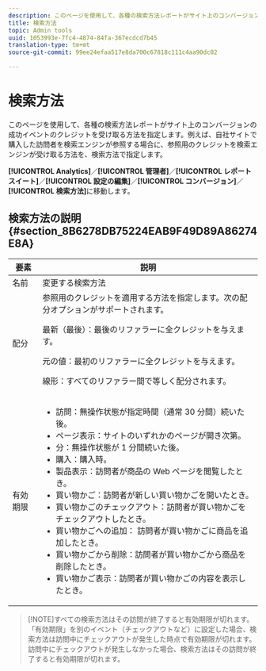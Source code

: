```yaml
---
description: このページを使用して、各種の検索方法レポートがサイト上のコンバージョンの成功イベントのクレジットを受け取る方法を指定します。例えば、自社サイトで購入した訪問者を検索エンジンが参照する場合に、参照用のクレジットを検索エンジンが受け取る方法を、検索方法で指定します。
title: 検索方法
topic: Admin tools
uuid: 1053993e-7fc4-4874-84fa-367ecdcd7b45
translation-type: tm+mt
source-git-commit: 99ee24efaa517e8da700c67818c111c4aa90dc02

---
```



# 検索方法

このページを使用して、各種の検索方法レポートがサイト上のコンバージョンの成功イベントのクレジットを受け取る方法を指定します。例えば、自社サイトで購入した訪問者を検索エンジンが参照する場合に、参照用のクレジットを検索エンジンが受け取る方法を、検索方法で指定します。

**[!UICONTROL Analytics]**／**[!UICONTROL 管理者]**／**[!UICONTROL レポートスイート]**／**[!UICONTROL 設定の編集]**／**[!UICONTROL コンバージョン]**／**[!UICONTROL 検索方法]**&#x200B;に移動します。

## 検索方法の説明 {#section_8B6278DB75224EAB9F49D89A86274E8A}

<table id="table_8ABC1C9BD63F419082E4C4C69E401526"> 
 <thead> 
  <tr> 
   <th colname="col1" class="entry"> 要素 </th> 
   <th colname="col2" class="entry"> 説明 </th> 
  </tr> 
 </thead>
 <tbody> 
  <tr> 
   <td colname="col1"> 名前 </td> 
   <td colname="col2"> 変更する検索方法 </td> 
  </tr> 
  <tr> 
   <td colname="col1"> 配分 </td> 
   <td colname="col2"> 参照用のクレジットを適用する方法を指定します。次の配分オプションがサポートされます。 <p> <span class="uicontrol">最新（最後）：</span>最後のリファラーに全クレジットを与えます。 </p> <p> <span class="uicontrol">元の値：</span>最初のリファラーに全クレジットを与えます。 </p> <p> <span class="uicontrol">線形：</span>すべてのリファラー間で等しく配分されます。 </p> </td> 
  </tr> 
  <tr> 
   <td colname="col1"> 有効期限 </td> 
   <td colname="col2"> 
    <ul id="ul_95EB224CAD164E9997B148E08AFA5F9B"> 
     <li id="li_C240460C21E14AA498D2EA62B9354710"> <span class="uicontrol">訪問：</span>無操作状態が指定時間（通常 30 分間）続いた後。 </li> 
     <li id="li_A3AE5438919E44B68DF99BEEA60C44EE"> <span class="uicontrol">ページ表示：</span>サイトのいずれかのページが開き次第。 </li> 
     <li id="li_D5E20FEF313E4C5B99E7097CA175761A"> <span class="uicontrol">分：</span>無操作状態が 1 分間続いた後。 </li> 
     <li id="li_7315AA3EDDBB47A2BEA3C173881378A1"> <span class="uicontrol">購入：</span>購入時。 </li> 
     <li id="li_C0CF07581654472C9C9EC944E6F18164"> <span class="uicontrol">製品表示：</span>訪問者が商品の Web ページを閲覧したとき。 </li> 
     <li id="li_A1B04065150B407491D2EC78EC0DBDF5"> <span class="uicontrol">買い物かご：</span>訪問者が新しい買い物かごを開いたとき。 </li> 
     <li id="li_2AA50C6B9CB14500B67909CDF2AA700C"> <span class="uicontrol">買い物かごのチェックアウト：</span>訪問者が買い物かごをチェックアウトしたとき。 </li> 
     <li id="li_F58CE6FB8DCE4BE4927FFCB35A6D8E31"> <span class="uicontrol">買い物かごへの追加：</span> 訪問者が買い物かごに商品を追加したとき。 </li> 
     <li id="li_AD7C846F46604FC48E0919ACB7515E14"> <span class="uicontrol">買い物かごから削除：</span>訪問者が買い物かごから商品を削除したとき。 </li> 
     <li id="li_EB66E0563F564C9F985BE922DABD0A56"> <span class="uicontrol">買い物かご表示：</span>訪問者が買い物かごの内容を表示したとき。 </li> 
    </ul> </td> 
  </tr> 
 </tbody> 
</table>

> [!NOTE]すべての検索方法はその訪問が終了すると有効期限が切れます。「有効期限」を別のイベント（チェックアウトなど）に設定した場合、検索方法は訪問中にチェックアウトが発生した時点で有効期限が切れます。訪問中にチェックアウトが発生しなかった場合、検索方法はその訪問が終了すると有効期限が切れます。

